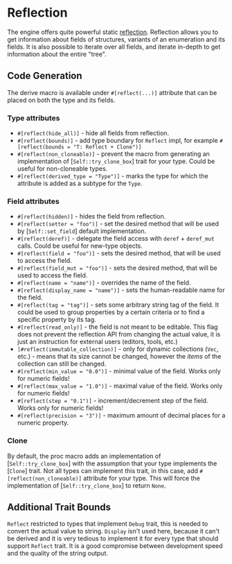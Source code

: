 # Reflection

The engine offers quite powerful static [reflection](https://en.wikipedia.org/wiki/Reflective_programming). Reflection
allows you to get information about fields of structures, variants of an enumeration and its fields. It is also possible
to iterate over all fields, and iterate in-depth to get information about the entire "tree".

## Code Generation

The derive macro is available under `#[reflect(...)]` attribute that can be placed on both
the type and its fields.

### Type attributes

- `#[reflect(hide_all)]` - hide all fields from reflection.
- `#[reflect(bounds)]` - add type boundary for `Reflect` impl, for example
  `#[reflect(bounds = "T: Reflect + Clone")]`
- `#[reflect(non_cloneable)]` - prevent the macro from generating an implementation of
  [`Self::try_clone_box`] trait for your type. Could be useful for non-cloneable types.
- `#[reflect(derived_type = "Type")]` - marks the type for which the attribute is added as a
  subtype for the `Type`.

### Field attributes

- `#[reflect(hidden)]` - hides the field from reflection.
- `#[reflect(setter = "foo")]` - set the desired method that will be used by [`Self::set_field`]
  default implementation.
- `#[reflect(deref)]` - delegate the field access with `deref` + `deref_mut` calls. Could be
  useful for new-type objects.
- `#[reflect(field = "foo")]` - sets the desired method, that will be used to access
  the field.
- `#[reflect(field_mut = "foo")]` - sets the desired method, that will be used to access
  the field.
- `#[reflect(name = "name")]` - overrides the name of the field.
- `#[reflect(display_name = "name")]` - sets the human-readable name for the field.
- `#[reflect(tag = "tag")]` - sets some arbitrary string tag of the field. It could be used to
  group properties by a certain criteria or to find a specific property by its tag.
- `#[reflect(read_only)]` - the field is not meant to be editable. This flag does not prevent
  the reflection API from changing the actual value, it is just an instruction for external
  users (editors, tools, etc.)
- `[#reflect(immutable_collection)]` - only for dynamic collections (`Vec`, etc.) - means that its
  size cannot be changed, however the _items_ of the collection can still be changed.
- `#[reflect(min_value = "0.0")]` - minimal value of the field. Works only for numeric fields!
- `#[reflect(max_value = "1.0")]` - maximal value of the field. Works only for numeric fields!
- `#[reflect(step = "0.1")]` - increment/decrement step of the field. Works only for numeric fields!
- `#[reflect(precision = "3")]` - maximum amount of decimal places for a numeric property.

### Clone

By default, the proc macro adds an implementation of [`Self::try_clone_box`] with the assumption
that your type implements the [`Clone`] trait. Not all types can implement this trait, in this
case, add `#[reflect(non_cloneable)]` attribute for your type. This will force the implementation
of [`Self::try_clone_box`] to return `None`.

## Additional Trait Bounds

`Reflect` restricted to types that implement `Debug` trait, this is needed to convert the actual value
to string. `Display` isn't used here, because it can't be derived and it is very tedious to implement it
for every type that should support `Reflect` trait. It is a good compromise between development speed
and the quality of the string output.
